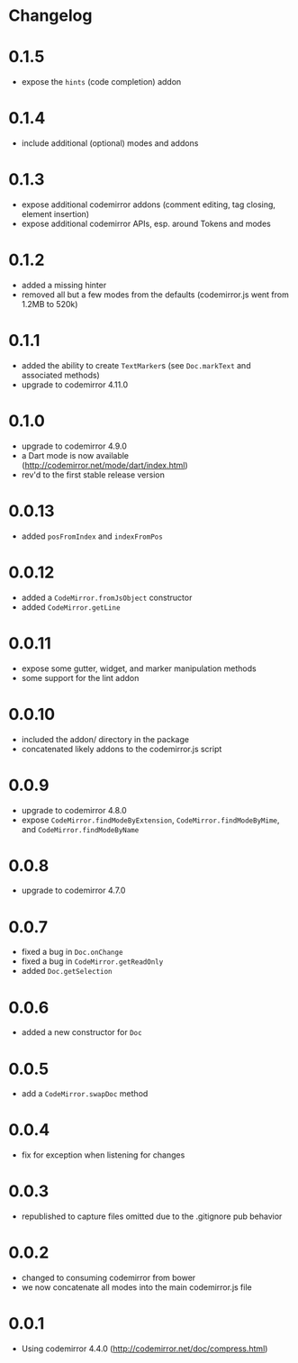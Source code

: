 # Changelog

# 0.1.5
- expose the `hints` (code completion) addon

# 0.1.4
- include additional (optional) modes and addons

# 0.1.3
- expose additional codemirror addons (comment editing, tag closing, element
  insertion)
- expose additional codemirror APIs, esp. around Tokens and modes

# 0.1.2
- added a missing hinter
- removed all but a few modes from the defaults (codemirror.js went from 1.2MB to 520k)

# 0.1.1
- added the ability to create `TextMarker`s (see `Doc.markText` and associated methods)
- upgrade to codemirror 4.11.0

# 0.1.0
- upgrade to codemirror 4.9.0
- a Dart mode is now available (http://codemirror.net/mode/dart/index.html)
- rev'd to the first stable release version

# 0.0.13
- added `posFromIndex` and `indexFromPos`

# 0.0.12
- added a `CodeMirror.fromJsObject` constructor
- added `CodeMirror.getLine`

# 0.0.11
- expose some gutter, widget, and marker manipulation methods
- some support for the lint addon

# 0.0.10
- included the addon/ directory in the package
- concatenated likely addons to the codemirror.js script

# 0.0.9
- upgrade to codemirror 4.8.0
- expose `CodeMirror.findModeByExtension`, `CodeMirror.findModeByMime`,
  and `CodeMirror.findModeByName`

# 0.0.8
- upgrade to codemirror 4.7.0

# 0.0.7
- fixed a bug in `Doc.onChange`
- fixed a bug in `CodeMirror.getReadOnly`
- added `Doc.getSelection`

# 0.0.6
- added a new constructor for `Doc`

# 0.0.5
- add a `CodeMirror.swapDoc` method

# 0.0.4
- fix for exception when listening for changes

# 0.0.3
- republished to capture files omitted due to the .gitignore pub behavior

# 0.0.2
- changed to consuming codemirror from bower
- we now concatenate all modes into the main codemirror.js file

# 0.0.1
- Using codemirror 4.4.0 (http://codemirror.net/doc/compress.html)
